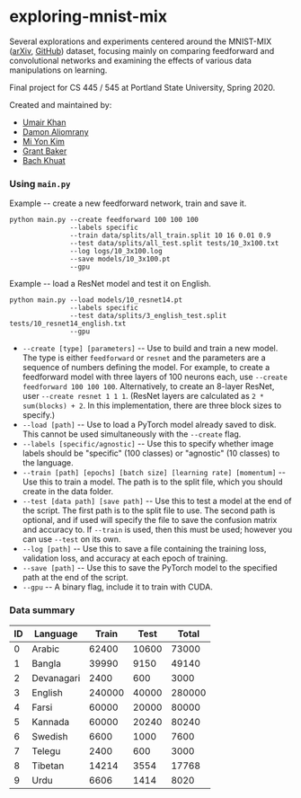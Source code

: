 # exploring-mnist-mix

Several explorations and experiments centered around the MNIST-MIX ([arXiv](https://arxiv.org/abs/2004.03848), [GitHub](https://github.com/jwwthu/MNIST-MIX)) dataset, focusing mainly on comparing feedforward and convolutional networks and examining the effects of various data manipulations on learning.

Final project for CS 445 / 545 at Portland State University, Spring 2020.

Created and maintained by:
- [Umair Khan](https://github.com/khanu263)
- [Damon Aliomrany](https://github.com/domrany64)
- [Mi Yon Kim](https://github.com/youn0125)
- [Grant Baker](https://github.com/gnbpdx)
- [Bach Khuat](https://github.com/bachkhuat)

### Using `main.py`

Example -- create a new feedforward network, train and save it.

```
python main.py --create feedforward 100 100 100
               --labels specific
               --train data/splits/all_train.split 10 16 0.01 0.9
               --test data/splits/all_test.split tests/10_3x100.txt
               --log logs/10_3x100.log
               --save models/10_3x100.pt
               --gpu
```

Example -- load a ResNet model and test it on English.

```
python main.py --load models/10_resnet14.pt
               --labels specific
               --test data/splits/3_english_test.split tests/10_resnet14_english.txt
               --gpu
```

- `--create [type] [parameters]` -- Use to build and train a new model. The type is either `feedforward` or `resnet` and the parameters are a sequence of numbers defining the model. For example, to create a feedforward model with three layers of 100 neurons each, use `--create feedforward 100 100 100`. Alternatively, to create an 8-layer ResNet, user `--create resnet 1 1 1`. (ResNet layers are calculated as `2 * sum(blocks) + 2`. In this implementation, there are three block sizes to specify.)
- `--load [path]` -- Use to load a PyTorch model already saved to disk. This cannot be used simultaneously with the `--create` flag.
- `--labels [specific/agnostic]` -- Use this to specify whether image labels should be "specific" (100 classes) or "agnostic" (10 classes) to the language.
- `--train [path] [epochs] [batch size] [learning rate] [momentum]` -- Use this to train a model. The path is to the split file, which you should create in the data folder.
- `--test [data path] [save path]` -- Use this to test a model at the end of the script. The first path is to the split file to use. The second path is optional, and if used will specify the file to save the confusion matrix and accuracy to. If `--train` is used, then this must be used; however you can use `--test` on its own.
- `--log [path]` -- Use this to save a file containing the training loss, validation loss, and accuracy at each epoch of training.
- `--save [path]` -- Use this to save the PyTorch model to the specified path at the end of the script.
- `--gpu` -- A binary flag, include it to train with CUDA.

### Data summary

| **ID** | **Language** | **Train** | **Test** | **Total** |
|--------|--------------|-----------|----------|-----------|
| 0      | Arabic       | 62400     | 10600    | 73000     |
| 1      | Bangla       | 39990     | 9150     | 49140     |
| 2      | Devanagari   | 2400      | 600      | 3000      |
| 3      | English      | 240000    | 40000    | 280000    |
| 4      | Farsi        | 60000     | 20000    | 80000     |
| 5      | Kannada      | 60000     | 20240    | 80240     |
| 6      | Swedish      | 6600      | 1000     | 7600      |
| 7      | Telegu       | 2400      | 600      | 3000      |
| 8      | Tibetan      | 14214     | 3554     | 17768     |
| 9      | Urdu         | 6606      | 1414     | 8020      |